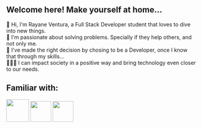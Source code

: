 ## Welcome here! Make yourself at home...

 👋 Hi,  I'm Rayane Ventura, a Full Stack Developer student that loves to dive into new things.<br> 
 🤩 I'm passionate about solving problems. Specially if they help others, and not only me.<br> 
 🌻 I've made the right decision by chosing to be a Developer, once I know that through my skills...<br> 
 👩🏻‍💻 I can impact society in a positive way and bring technology even closer to our needs.<br> 
 
## Familiar with:
<img src="https://upload.wikimedia.org/wikipedia/commons/d/dc/Javascript-shield.png" style="width:60px;"> <img src="https://cdn-icons-png.flaticon.com/512/5968/5968242.png" style="width:55px;"> <img src="https://cdn-icons-png.flaticon.com/512/5968/5968267.png" style="width:55px;"> 

